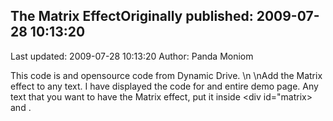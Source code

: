 ## The Matrix EffectOriginally published: 2009-07-28 10:13:20 
Last updated: 2009-07-28 10:13:20 
Author: Panda Moniom 
 
This code is and opensource code from Dynamic Drive.\n\nAdd the Matrix effect to any text. I have displayed the code for and entire demo page. Any text that you want to have the Matrix effect, put it inside <div id="matrix> and </div>.